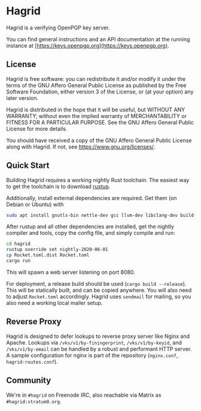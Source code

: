 Hagrid
======

Hagrid is a verifying OpenPGP key server.

You can find general instructions and an API documentation at the running
instance at [https://keys.openpgp.org](https://keys.openpgp.org).

License
-------

Hagrid is free software: you can redistribute it and/or modify it
under the terms of the GNU Affero General Public License as published
by the Free Software Foundation, either version 3 of the License, or
(at your option) any later version.

Hagrid is distributed in the hope that it will be useful, but WITHOUT
ANY WARRANTY; without even the implied warranty of MERCHANTABILITY or
FITNESS FOR A PARTICULAR PURPOSE.  See the GNU Affero General Public
License for more details.

You should have received a copy of the GNU Affero General Public
License along with Hagrid.  If not, see
<https://www.gnu.org/licenses/>.

Quick Start
-----------

Building Hagrid requires a working nightly Rust toolchain. The
easiest way to get the toolchain is to download [rustup](https://rustup.rs).

Additionally, install external dependencies are required. Get them (on Debian or
Ubuntu) with

```bash
sudo apt install gnutls-bin nettle-dev gcc llvm-dev libclang-dev build-essential pkg-config gettext
```

After rustup and all other dependencies are installed, get the nightly compiler and tools, copy the
config file, and simply compile and run:

```bash
cd hagrid
rustup override set nightly-2020-06-01
cp Rocket.toml.dist Rocket.toml
cargo run
```

This will spawn a web server listening on port 8080.

For deployment, a release build should be used (`cargo build --release`). This
will be statically built, and can be copied anywhere. You will also need to
adjust `Rocket.toml` accordingly.  Hagrid uses `sendmail` for mailing, so you
also need a working local mailer setup.

Reverse Proxy
-------------

Hagrid is designed to defer lookups to reverse proxy server like Nginx
and Apache. Lookups via `/vks/v1/by-finingerprint`, `/vks/v1/by-keyid`, and
`/vks/v1/by-email` can be handled by a robust and performant HTTP server. A
sample configuration for nginx is part of the repository (`nginx.conf`,
`hagrid-routes.conf`).

Community
---------

We're in `#hagrid` on Freenode IRC, also reachable via Matrix as
`#hagrid:stratum0.org`.
